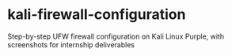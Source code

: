 # kali-firewall-configuration
Step-by-step UFW firewall configuration on Kali Linux Purple, with screenshots for internship deliverables
